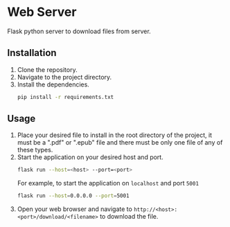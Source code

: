 # Web Server

Flask python server to download files from server.

## Installation

1. Clone the repository.
2. Navigate to the project directory.
3. Install the dependencies.
    ```bash
    pip install -r requirements.txt
    ```

## Usage
1. Place your desired file to install in the root directory of the project, it must be a ".pdf" or ".epub" file and there must be only one file of any of these types.
2. Start the application on your desired host and port.
    ```bash
    flask run --host=<host> --port=<port>
    ```
    For example, to start the application on `localhost` and port `5001` 
    ```bash
    flask run --host=0.0.0.0 --port=5001
    ```
3. Open your web browser and navigate to `http://<host>:<port>/download/<filename>` to download the file.
